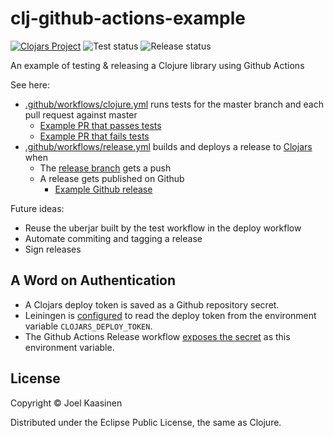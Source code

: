 # clj-github-actions-example

[![Clojars Project](https://img.shields.io/clojars/v/com.github.opqdonut/clj-github-actions-example.svg)](https://clojars.org/com.github.opqdonut/clj-github-actions-example)
![Test status](https://github.com/opqdonut/clj-github-actions-example/actions/workflows/clojure.yml/badge.svg)
![Release status](https://github.com/opqdonut/clj-github-actions-example/actions/workflows/release.yml/badge.svg)

An example of testing & releasing a Clojure library using Github Actions

See here:
- [.github/workflows/clojure.yml](.github/workflows/clojure.yml) runs tests for the master branch and each pull request against master
  - [Example PR that passes tests](https://github.com/opqdonut/clj-github-actions-example/pull/1)
  - [Example PR that fails tests](https://github.com/opqdonut/clj-github-actions-example/pull/2)
- [.github/workflows/release.yml](.github/workflows/release.yml) builds and deploys a release to [Clojars](https://clojars.org/com.github.opqdonut/clj-github-actions-example) when
  - The [release branch](https://github.com/opqdonut/clj-github-actions-example/tree/release) gets a push
  - A release gets published on Github
    - [Example Github release](https://github.com/opqdonut/clj-github-actions-example/releases/tag/release%2F0.1.1)

Future ideas:
- Reuse the uberjar built by the test workflow in the deploy workflow
- Automate commiting and tagging a release
- Sign releases

## A Word on Authentication

- A Clojars deploy token is saved as a Github repository secret.
- Leiningen is [configured](https://github.com/opqdonut/clj-github-actions-example/blob/master/project.clj#L13) to read the deploy token from the environment variable `CLOJARS_DEPLOY_TOKEN`.
- The Github Actions Release workflow [exposes the secret](https://github.com/opqdonut/clj-github-actions-example/blob/master/.github/workflows/release.yml#L32) as this environment variable.

## License

Copyright © Joel Kaasinen

Distributed under the Eclipse Public License, the same as Clojure.
